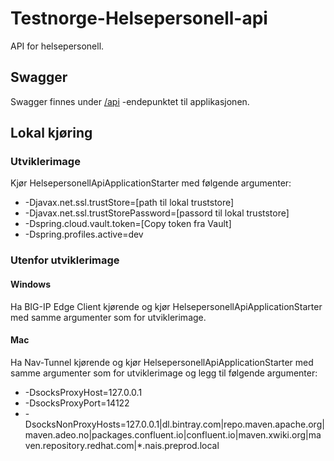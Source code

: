 # Testnorge-Helsepersonell-api
API for helsepersonell.

## Swagger
Swagger finnes under [/api](https://testnorge-helsepersonell-api.nais.preprod.local/api) -endepunktet til applikasjonen.

## Lokal kjøring

### Utviklerimage
Kjør HelsepersonellApiApplicationStarter med følgende argumenter:
 - -Djavax.net.ssl.trustStore=[path til lokal truststore]
 - -Djavax.net.ssl.trustStorePassword=[passord til lokal truststore]
 - -Dspring.cloud.vault.token=[Copy token fra Vault]
 - -Dspring.profiles.active=dev
 
### Utenfor utviklerimage
 
#### Windows
Ha BIG-IP Edge Client kjørende og kjør HelsepersonellApiApplicationStarter med samme argumenter som for utviklerimage.
 
#### Mac
Ha Nav-Tunnel kjørende og kjør HelsepersonellApiApplicationStarter med samme argumenter som for utviklerimage og legg til følgende argumenter:
 - -DsocksProxyHost=127.0.0.1
 - -DsocksProxyPort=14122
 - -DsocksNonProxyHosts=127.0.0.1|dl.bintray.com|repo.maven.apache.org|maven.adeo.no|packages.confluent.io|confluent.io|maven.xwiki.org|maven.repository.redhat.com|*.nais.preprod.local
 